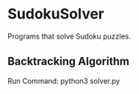 # SudokuSolver

Programs that solve Sudoku puzzles.

## Backtracking Algorithm
Run Command:
    python3 solver.py <filename>